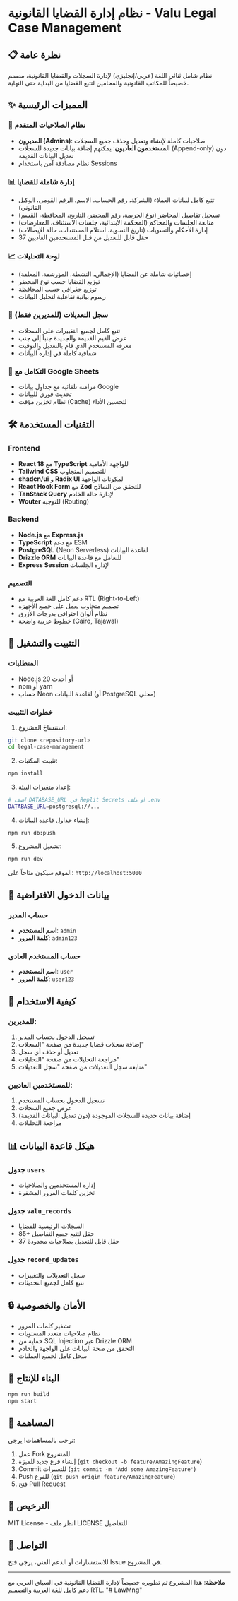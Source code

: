 
# نظام إدارة القضايا القانونية - Valu Legal Case Management

## 📋 نظرة عامة

نظام شامل ثنائي اللغة (عربي/إنجليزي) لإدارة السجلات والقضايا القانونية، مصمم خصيصاً للمكاتب القانونية والمحامين لتتبع القضايا من البداية حتى النهاية.

## ✨ المميزات الرئيسية

### 🔐 نظام الصلاحيات المتقدم
- **المديرون (Admins)**: صلاحيات كاملة لإنشاء وتعديل وحذف جميع السجلات
- **المستخدمون العاديون**: يمكنهم إضافة بيانات جديدة للسجلات (Append-only) دون تعديل البيانات القديمة
- نظام مصادقة آمن باستخدام Sessions

### 📊 إدارة شاملة للقضايا
- تتبع كامل لبيانات العملاء (الشركة، رقم الحساب، الاسم، الرقم القومي، الوكيل القانوني)
- تسجيل تفاصيل المحاضر (نوع الجريمة، رقم المحضر، التاريخ، المحافظة، القسم)
- متابعة الجلسات والمحاكم (المحكمة الابتدائية، جلسات الاستئناف، المعارضات)
- إدارة الأحكام والتسويات (تاريخ التسوية، استلام المستندات، حالة الإيصالات)
- 37 حقل قابل للتعديل من قبل المستخدمين العاديين

### 📈 لوحة التحليلات
- إحصائيات شاملة عن القضايا (الإجمالي، النشطة، المؤرشفة، المغلقة)
- توزيع القضايا حسب نوع المحضر
- توزيع جغرافي حسب المحافظة
- رسوم بيانية تفاعلية لتحليل البيانات

### 🔄 سجل التعديلات (للمديرين فقط)
- تتبع كامل لجميع التغييرات على السجلات
- عرض القيم القديمة والجديدة جنباً إلى جنب
- معرفة المستخدم الذي قام بالتعديل والتوقيت
- شفافية كاملة في إدارة البيانات

### 📑 التكامل مع Google Sheets
- مزامنة تلقائية مع جداول بيانات Google
- تحديث فوري للبيانات
- نظام تخزين مؤقت (Cache) لتحسين الأداء

## 🛠 التقنيات المستخدمة

### Frontend
- **React 18** مع **TypeScript** للواجهة الأمامية
- **Tailwind CSS** للتصميم المتجاوب
- **shadcn/ui** و **Radix UI** لمكونات الواجهة
- **React Hook Form** مع **Zod** للتحقق من النماذج
- **TanStack Query** لإدارة حالة الخادم
- **Wouter** للتوجيه (Routing)

### Backend
- **Node.js** مع **Express.js**
- **TypeScript** مع دعم ESM
- **PostgreSQL** (Neon Serverless) لقاعدة البيانات
- **Drizzle ORM** للتعامل مع قاعدة البيانات
- **Express Session** لإدارة الجلسات

### التصميم
- دعم كامل للغة العربية مع RTL (Right-to-Left)
- تصميم متجاوب يعمل على جميع الأجهزة
- نظام ألوان احترافي بدرجات الأزرق
- خطوط عربية واضحة (Cairo, Tajawal)

## 🚀 التثبيت والتشغيل

### المتطلبات
- Node.js 20 أو أحدث
- npm أو yarn
- حساب Neon لقاعدة البيانات (أو PostgreSQL محلي)

### خطوات التثبيت

1. استنساخ المشروع:
```bash
git clone <repository-url>
cd legal-case-management
```

2. تثبيت المكتبات:
```bash
npm install
```

3. إعداد متغيرات البيئة:
```bash
# أضف DATABASE_URL في Replit Secrets أو ملف .env
DATABASE_URL=postgresql://...
```

4. إنشاء جداول قاعدة البيانات:
```bash
npm run db:push
```

5. تشغيل المشروع:
```bash
npm run dev
```

الموقع سيكون متاحاً على: `http://localhost:5000`

## 👥 بيانات الدخول الافتراضية

### حساب المدير
- **اسم المستخدم**: `admin`
- **كلمة المرور**: `admin123`

### حساب المستخدم العادي
- **اسم المستخدم**: `user`
- **كلمة المرور**: `user123`

## 📱 كيفية الاستخدام

### للمديرين:
1. تسجيل الدخول بحساب المدير
2. إضافة سجلات قضايا جديدة من صفحة "السجلات"
3. تعديل أو حذف أي سجل
4. مراجعة التحليلات من صفحة "التحليلات"
5. متابعة سجل التعديلات من صفحة "سجل التعديلات"

### للمستخدمين العاديين:
1. تسجيل الدخول بحساب المستخدم
2. عرض جميع السجلات
3. إضافة بيانات جديدة للسجلات الموجودة (دون تعديل البيانات القديمة)
4. مراجعة التحليلات

## 📊 هيكل قاعدة البيانات

### جدول `users`
- إدارة المستخدمين والصلاحيات
- تخزين كلمات المرور المشفرة

### جدول `valu_records`
- السجلات الرئيسية للقضايا
- 85+ حقل لتتبع جميع التفاصيل
- 37 حقل قابل للتعديل بصلاحيات محدودة

### جدول `record_updates`
- سجل التعديلات والتغييرات
- تتبع كامل لجميع التحديثات

## 🔒 الأمان والخصوصية

- تشفير كلمات المرور
- نظام صلاحيات متعدد المستويات
- حماية من SQL Injection عبر Drizzle ORM
- التحقق من صحة البيانات على الواجهة والخادم
- سجل كامل لجميع العمليات

## 📝 البناء للإنتاج

```bash
npm run build
npm start
```

## 🤝 المساهمة

نرحب بالمساهمات! يرجى:
1. عمل Fork للمشروع
2. إنشاء فرع جديد للميزة (`git checkout -b feature/AmazingFeature`)
3. Commit للتغييرات (`git commit -m 'Add some AmazingFeature'`)
4. Push للفرع (`git push origin feature/AmazingFeature`)
5. فتح Pull Request

## 📄 الترخيص

MIT License - انظر ملف LICENSE للتفاصيل

## 📧 التواصل

للاستفسارات أو الدعم الفني، يرجى فتح Issue في المشروع.

---

**ملاحظة**: هذا المشروع تم تطويره خصيصاً لإدارة القضايا القانونية في السياق العربي مع دعم كامل للغة العربية والتصميم RTL.
"# LawMng" 
